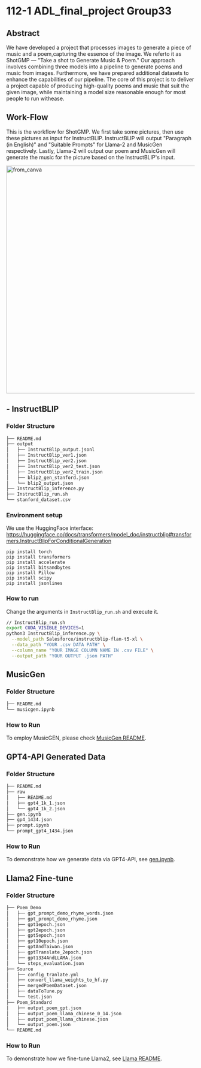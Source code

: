 # 112-1 ADL_final_project Group33 
## Abstract
We have developed a project that processes images to generate a piece of music and a poem,capturing the essence of the image. We referto it as ShotGMP — "Take a shot to Generate Music & Poem." Our approach involves combining three models into a pipeline to generate poems and music from images. Furthermore, we have prepared additional datasets to enhance the capabilities of our pipeline. The core of this project is to deliver a project capable of producing high-quality poems and music that suit the given image, while maintaining a model size reasonable enough for most people to run withease.

## Work-Flow
This is the workflow for ShotGMP. We first take some pictures, then use these pictures as input for InstructBLIP. InstructBLIP will output "Paragraph (in English)" and "Suitable Prompts" for Llama-2 and MusicGen respectively. Lastly, Llama-2 will output our poem and MusicGen will generate the music for the picture based on the InstructBLIP's input.

<img width="608" alt="from_canva" src="https://github.com/weiiiii0622/112-1_ADL_Final/assets/69110733/eec919e0-c770-4381-a7e3-cd307707523e">


## - InstructBLIP

### Folder Structure

``` bash
├── README.md
├── output
│   ├── InstructBlip_output.jsonl
│   ├── InstructBlip_ver1.json
│   ├── InstructBlip_ver2.json
│   ├── InstructBlip_ver2_test.json
│   ├── InstructBlip_ver2_train.json
│   ├── blip2_gen_stanford.json
│   └── blip2_output.json
├── InstructBlip_inference.py
├── InstructBlip_run.sh
└── stanford_dataset.csv
```

### Environment setup
We use the HuggingFace interface:
https://huggingface.co/docs/transformers/model_doc/instructblip#transformers.InstructBlipForConditionalGeneration
```
pip install torch
pip install transformers
pip install accelerate
pip install bitsandbytes
pip install Pillow
pip install scipy
pip install jsonlines
```

### How to run
Change the arguments in `InstructBlip_run.sh` and execute it.
```bash
// InstructBlip_run.sh
export CUDA_VISIBLE_DEVICES=1
python3 InstructBlip_inference.py \
  --model_path Salesforce/instructblip-flan-t5-xl \
  --data_path "YOUR .csv DATA PATH" \
  --column_name "YOUR IMAGE COLUMN NAME IN .csv FILE" \
  --output_path "YOUR OUTPUT .json PATH"
```

## MusicGen
### Folder Structure
``` bash
├── README.md
└── musicgen.ipynb
```
### How to Run
To employ MusicGEN, please check [MusicGen README](./musicgen/README.md).

## GPT4-API Generated Data
### Folder Structure
``` bash
├── README.md
├── raw
│   ├── README.md
│   ├── gpt4_1k_1.json
│   └── gpt4_1k_2.json
├── gen.ipynb
├── gp4_1434.json
├── prompt.ipynb
└── prompt_gpt4_1434.json
```
### How to Run
To demonstrate how we generate data via GPT4-API, see [gen.ipynb](./gpt_data/gen.ipynb).

## Llama2 Fine-tune
### Folder Structure
``` bash
├── Poem_Demo
│   ├── gpt_prompt_demo_rhyme_words.json
│   ├── gpt_prompt_demo_rhyme.json
│   ├── gpt1epoch.json
│   ├── gpt2epoch.json
│   ├── gpt5epoch.json
│   ├── gpt10epoch.json
│   ├── gptAndTaiwan.json
│   ├── gptTranslate_2epoch.json
│   ├── gpt1334AndLLAMA.json
│   └── steps_evaluation.json
├── Source
│   ├── config_tranlate.yml
│   ├── convert_llama_weights_to_hf.py
│   ├── mergedPoemDataset.json
│   ├── dataToTune.py
│   └── test.json
├── Poem_Standard
│   ├── output_poem_gpt.json
│   ├── output_poem_llama_chinese_0_14.json
│   ├── output_poem_llama_chinese.json
│   └── output_poem.json
└── README.md

```
### How to Run
To demonstrate how we fine-tune Llama2, see [Llama README](./llama/README.md).